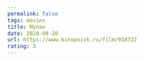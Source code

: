 ```yaml
---
permalink: false
tags: movies
title: Мулан
date: 2020-09-20
url: https://www.kinopoisk.ru/film/918722
rating: 3
---
```

